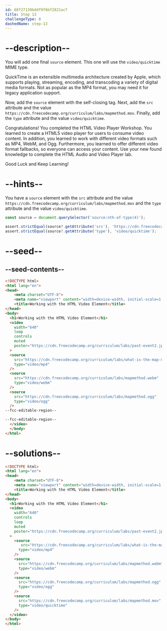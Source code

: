 ```yaml
---
id: 68f27139bddf9f6bf2821acf
title: Step 13
challengeType: 0
dashedName: step-13
---
```


# --description--

You will add one final `source` element. This one will use the `video/quicktime` MIME type.

QuickTime is an extensible multimedia architecture created by Apple,
which supports playing, streaming, encoding, and transcoding a variety
of digital media formats. Not as popular as the MP4 format, you may need it
for legacy application support.

Now, add the `source` element with the self-closing tag. Next, add the `src` attribute
and the value `https://cdn.freecodecamp.org/curriculum/labs/mapmethod.mov`.
Finally, add the `type` attribute and the value `video/quicktime`.

Congratulations! You completed the HTML Video Player Workshop.
You learned to create a HTML5 video player for users to consume
video content. In addition, you learned to work with different video
formats such as MP4, WebM, and Ogg. Furthermore, you learned to offer
different video format fallbacks, so everyone can access your content.
Use your new found knowledge to complete the HTML Audio and Video Player lab.

Good Luck and Keep Learning!

# --hints--

You have a `source` element with the `src` attribute and
the value `https://cdn.freecodecamp.org/curriculum/labs/mapmethod.mov` and
the `type` attribute and the value `video/quicktime`.

```js
const source = document.querySelector('source:nth-of-type(4)');

assert.strictEqual(source?.getAttribute('src'), 'https://cdn.freecodecamp.org/curriculum/labs/mapmethod.mov');
assert.strictEqual(source?.getAttribute('type'), 'video/quicktime');
```

# --seed--

## --seed-contents--

```html
<!DOCTYPE html>
<html lang="en">
<head>
    <meta charset="UTF-8">
    <meta name="viewport" content="width=device-width, initial-scale=1.0">
    <title>Working with the HTML Video Element</title>
</head>
<body>
  <h1>Working with the HTML Video Element</h1>
  <video
    width="640"
    loop
    controls
    muted
    poster="https://cdn.freecodecamp.org/curriculum/labs/past-event2.jpg"
  >
  <source
    src="https://cdn.freecodecamp.org/curriculum/labs/what-is-the-map-method-and-how-does-it-work.mp4"
    type="video/mp4"
  />
  <source
    src="https://cdn.freecodecamp.org/curriculum/labs/mapmethod.webm"
    type="video/webm"
  />
  <source
    src="https://cdn.freecodecamp.org/curriculum/labs/mapmethod.ogg"
    type="video/ogg"
  />
--fcc-editable-region--

--fcc-editable-region--
  </video>
  </body>
</html>
```

# --solutions--

```html
<!DOCTYPE html>
<html lang="en">
<head>
    <meta charset="UTF-8">
    <meta name="viewport" content="width=device-width, initial-scale=1.0">
    <title>Working with the HTML Video Element</title>
</head>
<body>
  <h1>Working with the HTML Video Element</h1>
  <video
    width="640"
    controls
    loop
    muted
    poster="https://cdn.freecodecamp.org/curriculum/labs/past-event2.jpg"
  >
    <source
       src="https://cdn.freecodecamp.org/curriculum/labs/what-is-the-map-method-and-how-does-it-work.mp4"
      type="video/mp4"
    />
    <source
      src="https://cdn.freecodecamp.org/curriculum/labs/mapmethod.webm"
      type="video/webm"
    />
    <source
      src="https://cdn.freecodecamp.org/curriculum/labs/mapmethod.ogg"
      type="video/ogg"
    />
    <source
      src="https://cdn.freecodecamp.org/curriculum/labs/mapmethod.mov"
      type="video/quicktime"
    />
  </video>
</body>
</html>
```
